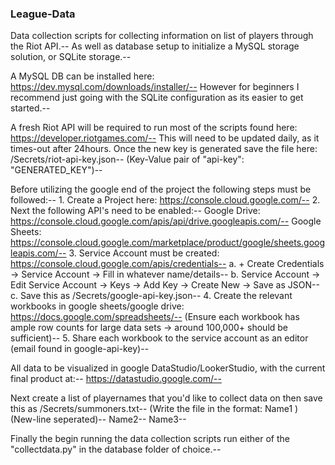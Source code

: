 ### League-Data

Data collection scripts for collecting information on list of players through the Riot API.--
As well as database setup to initialize a MySQL storage solution, or SQLite storage.--

A MySQL DB can be installed here: https://dev.mysql.com/downloads/installer/--
However for beginners I recommend just going with the SQLite configuration as its easier to get started.--

A fresh Riot API will be required to run most of the scripts found here: https://developer.riotgames.com/--
This will need to be updated daily, as it times-out after 24hours. Once the new key is generated save the file here: /Secrets/riot-api-key.json--
    (Key-Value pair of "api-key": "GENERATED_KEY")--

Before utilizing the google end of the project the following steps must be followed:--
    1. Create a Project here: https://console.cloud.google.com/--
    2. Next the following API's need to be enabled:--
        Google Drive: https://console.cloud.google.com/apis/api/drive.googleapis.com/--
        Google Sheets: https://console.cloud.google.com/marketplace/product/google/sheets.googleapis.com/--
    3. Service Account must be created: https://console.cloud.google.com/apis/credentials--
        a. + Create Credentials -> Service Account -> Fill in whatever name/details--
        b. Service Account -> Edit Service Account -> Keys -> Add Key -> Create New -> Save as JSON--
        c. Save this as /Secrets/google-api-key.json--
    4. Create the relevant workbooks in google sheets/google drive: https://docs.google.com/spreadsheets/--
        (Ensure each workbook has ample row counts for large data sets -> around 100,000+ should be sufficient)--
    5. Share each workbook to the service account as an editor (email found in google-api-key)--

All data to be visualized in google DataStudio/LookerStudio, with the current final product at:--
https://datastudio.google.com/--

Next create a list of playernames that you'd like to collect data on then save this as /Secrets/summoners.txt--
    (Write the file in the format:  Name1   ) (New-line seperated)--
                                    Name2--
                                    Name3--

Finally the begin running the data collection scripts run either of the "collectdata.py" in the database folder of choice.--